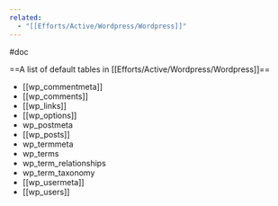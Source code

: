```yaml
---
related:
  - "[[Efforts/Active/Wordpress/Wordpress]]"
---
```

#doc 

==A list of default tables in [[Efforts/Active/Wordpress/Wordpress]]==

- [[wp_commentmeta]]
- [[wp_comments]]
- [[wp_links]]
- [[wp_options]]
- wp_postmeta
- [[wp_posts]]
- wp_termmeta
- wp_terms
- wp_term_relationships
- wp_term_taxonomy
- [[wp_usermeta]]
- [[wp_users]]
